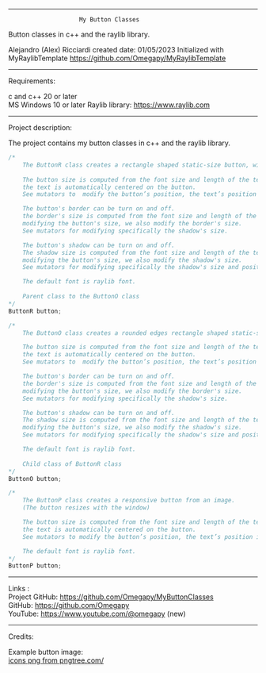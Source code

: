 -----------------------------------------------------------------------------------------------------------------------------

						My Button Classes

Button classes in c++ and the raylib library.

 Alejandro (Alex) Ricciardi
 created date: 01/05/2023
 Initialized with MyRaylibTemplate
 https://github.com/Omegapy/MyRaylibTemplate

-----------------------------------------------------------------------------------------------------------------------------
Requirements:

c and c++ 20 or later  
MS Windows 10 or later 
Raylib library: https://www.raylib.com

-----------------------------------------------------------------------------------------------------------------------------
Project description:

The project contains my button classes in c++ and the raylib library.

~~~c++
/*
    The ButtonR class creates a rectangle shaped static-size button, window-resized-not-responsive button.
      
    The button size is computed from the font size and length of the text; 
    the text is automatically centered on the button.
    See mutators to  modify the button’s position, the text’s position in the button, and the button’s size.

    The button's border can be turn on and off.
    the border's size is computed from the font size and length of the text;
    modifying the button's size, we also modify the border's size.
    See mutators for modifying specifically the shadow's size.

    The button's shadow can be turn on and off.
    The shadow size is computed from the font size and length of the text;
    modifying the button's size, we also modify the shadow's size.
    See mutators for modifying specifically the shadow's size and position.

    The default font is raylib font.
      
    Parent class to the ButtonO class
*/
ButtonR button;

/*
    The ButtonO class creates a rounded edges rectangle shaped static-size button, window-resized-not-responsive button.

    The button size is computed from the font size and length of the text;
    the text is automatically centered on the button.
    See mutators to  modify the button’s position, the text’s position in the button, and the button’s size.

    The button's border can be turn on and off.
    the border's size is computed from the font size and length of the text;
    modifying the button's size, we also modify the border's size.
    See mutators for modifying specifically the shadow's size.

    The button's shadow can be turn on and off.
    The shadow size is computed from the font size and length of the text;
    modifying the button's size, we also modify the shadow's size.
    See mutators for modifying specifically the shadow's size and position.

    The default font is raylib font.
      
    Child class of ButtonR class
*/
ButtonO button;

/*
    The ButtonP class creates a responsive button from an image.
    (The button resizes with the window)

    The button size is computed from the font size and length of the text;
    the text is automatically centered on the button.
    See mutators to modify the button’s position, the text’s position in the button, and the button’s size.

    The default font is raylib font.
*/
ButtonP button;
~~~

-----------------------------------------------------------------------------------------------------------------------------

Links  :  
Project GitHub: https://github.com/Omegapy/MyButtonClasses  
GitHub: https://github.com/Omegapy  
YouTube: https://www.youtube.com/@omegapy (new)

-----------------------------------------------------------------------------------------------------------------------------
Credits:

Example button image:  
<a href='https://pngtree.com/so/icons'>icons png from pngtree.com/</a>


